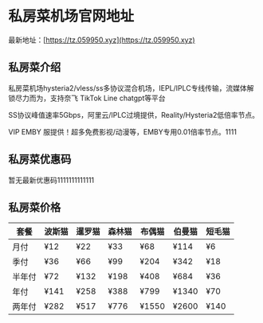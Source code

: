 # 私房菜机场官网地址

最新地址：[https://tz.059950.xyz](https://tz.059950.xyz)

## 私房菜介绍

私房菜机场hysteria2/vless/ss多协议混合机场，IEPL/IPLC专线传输，流媒体解锁尽力而为，支持奈飞 TikTok Line chatgpt等平台

SS协议峰值速率5Gbps，阿里云/IPLC过境提供，Reality/Hysteria2低倍率节点。

VIP EMBY 服提供！超多免费影视/动漫等，EMBY专用0.01倍率节点。1111

## 私房菜优惠码

暂无最新优惠码1111111111111

## 私房菜价格

|套餐|波斯猫|暹罗猫|森林猫|布偶猫|伯曼猫|短毛猫|
|----|----|----|----|----|----|----|
|月付|¥12|¥22|¥33|¥68|¥114|¥6|
|季付|¥36|¥66|¥99|¥204|¥342|¥18|
|半年付|¥72|¥132|¥198|¥408|¥684|¥36|
|年付|¥141|¥258|¥388|¥799|¥1340|¥70|
|两年付|¥282|¥517|¥776|¥1550|¥2600|¥140|



